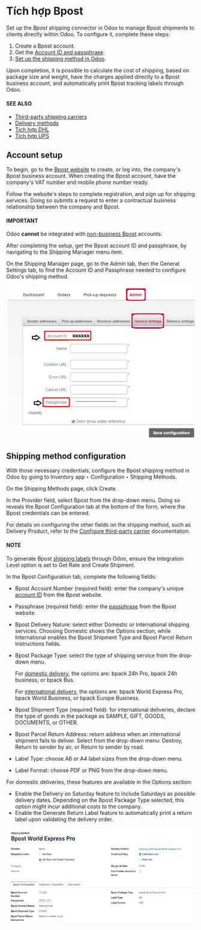 # Tích hợp Bpost

Set up the *Bpost* shipping connector in Odoo to manage Bpost shipments to clients directly within
Odoo. To configure it, complete these steps:

1. Create a Bpost account.
2. Get the [Account ID and passphrase](#inventory-shipping-receiving-bpost-account).
3. [Set up the shipping method in Odoo](#inventory-shipping-receiving-bpost-method).

Upon completion, it is possible to calculate the cost of shipping, based on package size and weight,
have the charges applied directly to a Bpost business account, and automatically print Bpost
tracking labels through Odoo.

#### SEE ALSO
- [Third-party shipping carriers](third_party_shipper.md)
- [Delivery methods](../setup_configuration.md)
- [Tích hợp DHL](dhl_credentials.md)
- [Tích hợp UPS](ups_credentials.md)

## Account setup

To begin, go to the [Bpost website](https://parcel.bpost.be/en/home/business) to create, or log
into, the company's Bpost business account. When creating the Bpost account, have the company's VAT
number and mobile phone number ready.

Follow the website's steps to complete registration, and sign up for shipping services. Doing so
submits a request to enter a contractual business relationship between the company and Bpost.

#### IMPORTANT
Odoo **cannot** be integrated with [non-business Bpost](https://www.odoo.com/r/Z4wZ) accounts.

After completing the setup, get the Bpost account ID and passphrase, by navigating to the
Shipping Manager menu item.

<a id="inventory-shipping-receiving-bpost-account"></a>

On the Shipping Manager page, go to the Admin tab, then the
General Settings tab, to find the Account ID and Passphrase
needed to configure Odoo's shipping method.

![In the *Admin* tab, show the Account ID and Passphrase.](../../../../../.gitbook/assets/credentials.png)

<a id="inventory-shipping-receiving-bpost-method"></a>

## Shipping method configuration

With those necessary credentials, configure the Bpost shipping method in Odoo by going to
Inventory app ‣ Configuration ‣ Shipping Methods.

On the Shipping Methods page, click Create.

In the Provider field, select Bpost from the drop-down menu. Doing so
reveals the Bpost Configuration tab at the bottom of the form, where the Bpost
credentials can be entered.

For details on configuring the other fields on the shipping method, such as Delivery
Product, refer to the [Configure third-party carrier](third_party_shipper.md) documentation.

#### NOTE
To generate Bpost [shipping labels](labels.md) through Odoo, ensure the Integration
Level option is set to Get Rate and Create Shipment.

In the Bpost Configuration tab, complete the following fields:

- Bpost Account Number (required field): enter the company's unique [account ID](#inventory-shipping-receiving-bpost-account) from the Bpost website.
- Passphrase (required field): enter the [passphrase](#inventory-shipping-receiving-bpost-account) from the Bpost website.
- Bpost Delivery Nature: select either Domestic or International
  shipping services. Choosing Domestic shows the Options section, while
  International enables the Bpost Shipment Type and Bpost Parcel
  Return Instructions fields.
- Bpost Package Type: select the type of shipping service from the drop-down menu.

  For [domestic delivery](https://www.odoo.com/r/uOVM), the options are: bpack 24h
  Pro, bpack 24h business, or bpack Bus.

  For [international delivery](https://www.odoo.com/r/s6G), the options are: bpack
  World Express Pro, bpack World Business, or bpack Europe Business.
- Bpost Shipment Type (required field): for international deliveries, declare the type
  of goods in the package as SAMPLE, GIFT, GOODS,
  DOCUMENTS, or OTHER.
- Bpost Parcel Return Address: return address when an international shipment fails to
  deliver. Select from the drop-down menu: Destroy, Return to sender by air,
  or Return to sender by road.
- Label Type: choose A6 or A4 label sizes from the drop-down
  menu.
- Label Format: choose PDF or PNG from the drop-down menu.

For domestic deliveries, these features are available in the Options section:

- Enable the Delivery on Saturday feature to include Saturdays as possible delivery
  dates. Depending on the Bpost Package Type selected, this option might incur
  additional costs to the company.
- Enable the Generate Return Label feature to automatically print a return label upon
  validating the delivery order.

![Show Bpost shipping method.](../../../../../.gitbook/assets/bpost.png)

